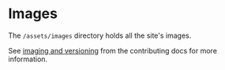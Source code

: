 # Images
The `/assets/images` directory holds all the site's images. 


See [imaging and versioning](https://github.com/github/docs/blob/main/contributing/images-and-versioning.md) from the contributing docs for more information.
